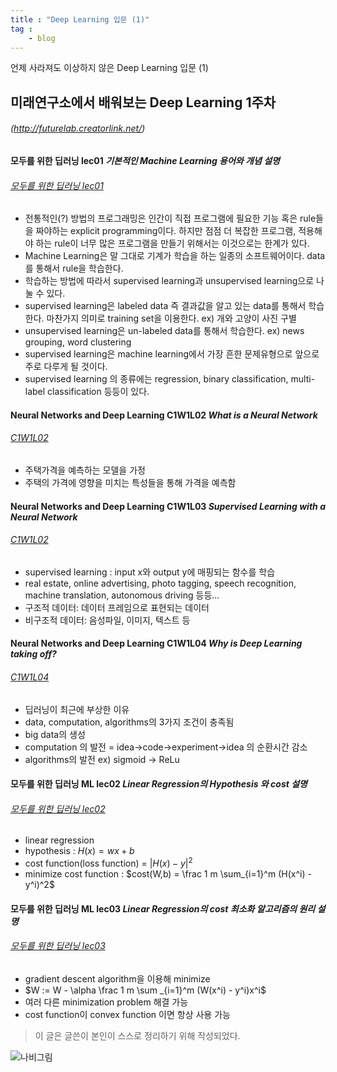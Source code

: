 ```yaml
---
title : "Deep Learning 입문 (1)"
tag :
    - blog
---
```

언제 사라져도 이상하지 않은 Deep Learning 입문 (1) 

## 미래연구소에서 배워보는 Deep Learning 1주차
###### (http://futurelab.creatorlink.net/)

#### 모두를 위한 딥러닝 lec01 *기본적인 Machine Learning 용어와 개념 설명*
###### [모두를 위한 딥러닝 lec01](https://www.youtube.com/watch?v=qPMeuL2LIqY&list=PLlMkM4tgfjnLSOjrEJN31gZATbcj_MpUm&index=2)
- 전통적인(?) 방법의 프로그래밍은 인간이 직접 프로그램에 필요한 기능 혹은 rule들을 짜야하는 explicit programming이다. 하지만 점점 더 복잡한 프로그램, 적용해야 하는 rule이 너무 많은 프로그램을 만들기 위해서는 이것으로는 한계가 있다.
- Machine Learning은 말 그대로 기계가 학습을 하는 일종의 소프트웨어이다. data를 통해서 rule을 학습한다.
- 학습하는 방법에 따라서 supervised  learning과 unsupervised learning으로 나눌 수 있다. 
- supervised learning은 labeled data 즉 결과값을 알고 있는 data를 통해서 학습한다. 마찬가지 의미로 training set을 이용한다. ex) 개와 고양이 사진 구별
- unsupervised learning은  un-labeled data를 통해서 학습한다. ex) news grouping, word clustering
- supervised learning은 machine learning에서 가장 흔한 문제유형으로 앞으로 주로 다루게 될 것이다.
- supervised learning 의 종류에는 regression, binary classification, multi-label classification 등등이 있다.

#### Neural Networks and Deep Learning C1W1L02 *What is a Neural Network*
###### [C1W1L02](https://www.youtube.com/watch?v=n1l-9lIMW7E&list=PLkDaE6sCZn6Ec-XTbcX1uRg2_u4xOEky0&index=2)
- 주택가격을 예측하는 모델을 가정
- 주택의 가격에 영향을 미치는 특성들을 통해 가격을 예측함

#### Neural Networks and Deep Learning C1W1L03 *Supervised Learning with a Neural Network*
###### [C1W1L02](https://www.youtube.com/watch?v=BYGpKPY9pO0&list=PLkDaE6sCZn6Ec-XTbcX1uRg2_u4xOEky0&index=3)
- supervised learning : input x와 output y에 매핑되는 함수를 학습
- real estate, online advertising, photo tagging, speech recognition, machine translation, autonomous driving 등등...
- 구조적 데이터: 데이터 프레임으로 표현되는 데이터
- 비구조적 데이터: 음성파일, 이미지, 텍스트 등

#### Neural Networks and Deep Learning C1W1L04 *Why is Deep Learning taking off?*
###### [C1W1L04](https://www.youtube.com/watch?v=xflCLdJh0n0&list=PLkDaE6sCZn6Ec-XTbcX1uRg2_u4xOEky0&index=4)
- 딥러닝이 최근에 부상한 이유
- data, computation, algorithms의 3가지 조건이 충족됨
- big data의 생성
- computation 의 발전 = idea->code->experiment->idea 의 순환시간 감소
- algorithms의 발전 ex) sigmoid -> ReLu

#### 모두를 위한 딥러닝 ML lec02 *Linear Regression의 Hypothesis 와 cost 설명*
###### [모두를 위한 딥러닝 lec02](https://www.youtube.com/watch?v=Hax03rCn3UI&list=PLlMkM4tgfjnLSOjrEJN31gZATbcj_MpUm&index=4)
- linear regression
- hypothesis : $H(x) = wx + b$
- cost function(loss function) = $|H(x) - y|^2$
- minimize cost function : $cost(W,b) = \frac 1 m \sum_{i=1}^m (H(x^i) - y^i)^2$

#### 모두를 위한 딥러닝 ML lec03 *Linear Regression의 cost 최소화 알고리즘의 원리 설명*
###### [모두를 위한 딥러닝 lec03](https://www.youtube.com/watch?v=TxIVr-nk1so&list=PLlMkM4tgfjnLSOjrEJN31gZATbcj_MpUm&index=6)
- gradient descent algorithm을 이용해 minimize
- $W := W - \alpha \frac 1 m \sum _{i=1}^m (W(x^i) - y^i)x^i$
- 여러 다른 minimization problem 해결 가능
- cost function이 convex function 이면 항상 사용 가능

> 이 글은 글쓴이 본인이 스스로 정리하기 위해 작성되었다.

![나비그림](C:\Users\south\Desktop\namnam0518.github.io\image\butterfly.png)
